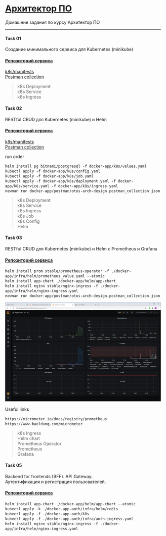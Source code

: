 # [Архитектор ПО](https://otus.ru/lessons/arhitektor-po/)

Домашние задания по курсу Архитектор ПО

---
#### Task 01
Создание минимального сервиса для Kubernetes (minikube)
#### [Репозиторий сервиса](https://github.com/reomor/otus-arch-2020-06-rem/tree/hw01/)

[k8s/manifests](https://github.com/reomor/otus-arch-2020-06-rem/tree/hw01/docker-app/k8s) <br>
[Postman collection](https://github.com/reomor/otus-arch-2020-06-rem/tree/hw01/docker-app/postman) <br>

> k8s Deployment <br>
> k8s Service <br>
> k8s Ingress <br>

#### Task 02
RESTful CRUD для Kubernetes (minikube) и Helm
#### [Репозиторий сервиса](https://github.com/reomor/otus-arch-2020-06-rem/tree/hw02/)

[k8s/manifests](https://github.com/reomor/otus-arch-2020-06-rem/tree/hw02/docker-app/k8s) <br>
[Postman collection](https://github.com/reomor/otus-arch-2020-06-rem/tree/hw02/docker-app/postman) <br>

run order
```
helm install pg bitnami/postgresql -f docker-app/k8s/values.yaml
kubectl apply -f docker-app/k8s/config.yaml
kubectl apply -f docker-app/k8s/job.yaml
kubectl apply -f docker-app/k8s/deployment.yaml -f docker-app/k8s/service.yaml -f docker-app/k8s/ingress.yaml
newman run docker-app/postman/otus-arch-design.postman_collection.json
```
> k8s Deployment <br>
> k8s Service <br>
> k8s Ingress <br>
> k8s Job <br>
> k8s Config <br>
> Helm <br>

#### Task 03
RESTful CRUD для Kubernetes (minikube) и Helm c Prometheus и Grafana
#### [Репозиторий сервиса](https://github.com/reomor/otus-arch-2020-06-rem/tree/hw03/)

```
helm install prom stable/prometheus-operator -f ./docker-app/infra/helm/prometheus_value.yaml --atomic
helm install app-chart ./docker-app/helm/app-chart
helm install nginx stable/nginx-ingress -f ./docker-app/infra/helm/nginx-ingress.yaml
newman run docker-app/postman/otus-arch-design.postman_collection.json
```

![Grafana Dashboards](./docker-app/infra/app-chart-graphana-board.png)

Useful links
```
https://micrometer.io/docs/registry/prometheus
https://www.baeldung.com/micrometer
```

> k8s Ingress <br>
> Helm chart <br>
> Prometheus Operator <br>
> Prometheus <br>
> Grafana <br>

#### Task 05
Backend for frontends (BFF). API Gateway. <br>
Аутентификация и регистрация пользователей.
#### [Репозиторий сервиса](https://github.com/reomor/otus-arch-2020-06-rem/tree/hw05/)

```
helm install app-chart ./docker-app/helm/app-chart --atomic
kubectl apply -k ./docker-app-auth/infra/helm/redis
kubectl apply -f ./docker-app-auth/k8s
kubectl apply -f ./docker-app-auth/infra/auth-ingress.yaml
helm install nginx stable/nginx-ingress -f ./docker-app/infra/helm/nginx-ingress.yaml
```

